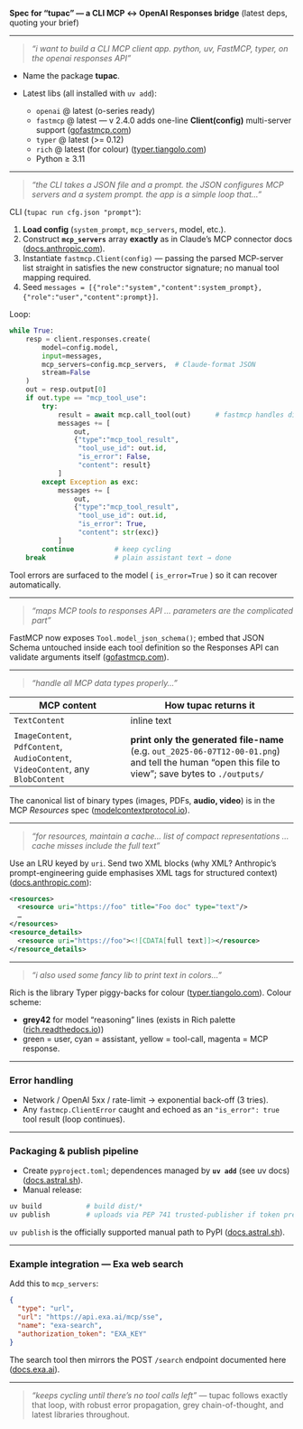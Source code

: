 **Spec for “tupac” — a CLI MCP ↔ OpenAI Responses bridge**
(latest deps, quoting your brief)

---

> *“i want to build a CLI MCP client app. python, uv, FastMCP, typer, on the openai responses API”*

* Name the package **tupac**.
* Latest libs (all installed with `uv add`):

  * `openai` @ latest (o-series ready)
  * `fastmcp` @ latest — v 2.4.0 adds one-line **Client(config)** multi-server support ([gofastmcp.com][1])
  * `typer` @ latest (>= 0.12)
  * `rich` @ latest (for colour) ([typer.tiangolo.com][2])
  * Python ≥ 3.11

---

> *“the CLI takes a JSON file and a prompt. the JSON configures MCP servers and a system prompt. the app is a simple loop that…”*

CLI (`tupac run cfg.json "prompt"`):

1. **Load config** (`system_prompt`, `mcp_servers`, model, etc.).
2. Construct **`mcp_servers`** array **exactly** as in Claude’s MCP connector docs ([docs.anthropic.com][3]).
3. Instantiate `fastmcp.Client(config)` — passing the parsed MCP-server list straight in satisfies the new constructor signature; no manual tool mapping required.
4. Seed `messages = [{"role":"system","content":system_prompt}, {"role":"user","content":prompt}]`.

Loop:

```python
while True:
    resp = client.responses.create(
        model=config.model,
        input=messages,
        mcp_servers=config.mcp_servers,  # Claude-format JSON
        stream=False
    )
    out = resp.output[0]
    if out.type == "mcp_tool_use":
        try:
            result = await mcp.call_tool(out)      # fastmcp handles dispatch
            messages += [
                out,
                {"type":"mcp_tool_result",
                 "tool_use_id": out.id,
                 "is_error": False,
                 "content": result}
            ]
        except Exception as exc:
            messages += [
                out,
                {"type":"mcp_tool_result",
                 "tool_use_id": out.id,
                 "is_error": True,
                 "content": str(exc)}
            ]
        continue          # keep cycling
    break                 # plain assistant text → done
```

Tool errors are surfaced to the model ( `is_error=True` ) so it can recover automatically.

---

> *“maps MCP tools to responses API … parameters are the complicated part”*

FastMCP now exposes `Tool.model_json_schema()`; embed that JSON Schema untouched inside each tool definition so the Responses API can validate arguments itself ([gofastmcp.com][1]).

---

> *“handle all MCP data types properly…”*

| MCP content                                                                     | How **tupac** returns it                                                                                                                            |
| ------------------------------------------------------------------------------- | --------------------------------------------------------------------------------------------------------------------------------------------------- |
| `TextContent`                                                                   | inline text                                                                                                                                         |
| `ImageContent`, `PdfContent`, `AudioContent`, `VideoContent`, any `BlobContent` | **print only the generated file-name** (e.g. `out_2025-06-07T12-00-01.png`) and tell the human “open this file to view”; save bytes to `./outputs/` |

The canonical list of binary types (images, PDFs, **audio, video**) is in the MCP *Resources* spec ([modelcontextprotocol.io][4]).

---

> *“for resources, maintain a cache… list of compact representations … cache misses include the full text”*

Use an LRU keyed by `uri`.
Send two XML blocks (why XML? Anthropic’s prompt-engineering guide emphasises XML tags for structured context) ([docs.anthropic.com][5]):

```xml
<resources>
  <resource uri="https://foo" title="Foo doc" type="text"/>
  …
</resources>
<resource_details>
  <resource uri="https://foo"><![CDATA[full text]]></resource>
</resource_details>
```

---

> *“i also used some fancy lib to print text in colors…”*

Rich is the library Typer piggy-backs for colour ([typer.tiangolo.com][2]).
Colour scheme:

* **grey42** for model “reasoning” lines (exists in Rich palette ([rich.readthedocs.io][6]))
* green = user, cyan = assistant, yellow = tool-call, magenta = MCP response.

---

### Error handling

* Network / OpenAI 5xx / rate-limit → exponential back-off (3 tries).
* Any `fastmcp.ClientError` caught and echoed as an `"is_error": true` tool result (loop continues).

---

### Packaging & publish pipeline

* Create `pyproject.toml`; dependences managed by **`uv add`** (see uv docs) ([docs.astral.sh][7]).
* Manual release:

```bash
uv build           # build dist/*
uv publish         # uploads via PEP 741 trusted-publisher if token present
```

`uv publish` is the officially supported manual path to PyPI ([docs.astral.sh][8]).

---

### Example integration — Exa web search

Add this to `mcp_servers`:

```json
{
  "type": "url",
  "url": "https://api.exa.ai/mcp/sse",
  "name": "exa-search",
  "authorization_token": "EXA_KEY"
}
```

The search tool then mirrors the POST `/search` endpoint documented here ([docs.exa.ai][9]).

---

> *“keeps cycling until there’s no tool calls left”* — tupac follows exactly that loop, with robust error propagation, grey chain-of-thought, and latest libraries throughout.

[1]: https://gofastmcp.com/clients/client "Client Overview - FastMCP"
[2]: https://typer.tiangolo.com/tutorial/printing/?utm_source=chatgpt.com "Printing and Colors - Typer"
[3]: https://docs.anthropic.com/en/docs/agents-and-tools/mcp-connector "MCP connector - Anthropic"
[4]: https://modelcontextprotocol.io/docs/concepts/resources "Resources - Model Context Protocol"
[5]: https://docs.anthropic.com/en/docs/build-with-claude/prompt-engineering/use-xml-tags?utm_source=chatgpt.com "Use XML tags to structure your prompts - Anthropic API"
[6]: https://rich.readthedocs.io/en/stable/appendix/colors.html?utm_source=chatgpt.com "Standard Colors — Rich 13.6.0 documentation"
[7]: https://docs.astral.sh/uv/guides/projects/?utm_source=chatgpt.com "Working on projects | uv - Astral Docs"
[8]: https://docs.astral.sh/uv/guides/package/ "Building and publishing a package | uv"
[9]: https://docs.exa.ai/reference/search "Search - Exa"
